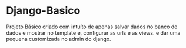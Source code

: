 # Django-Basico
Projeto Básico criado com intuíto de apenas salvar dados no banco de dados e mostrar no template e, configurar as urls e as views.
e dar uma pequena customizada no admin do django.
